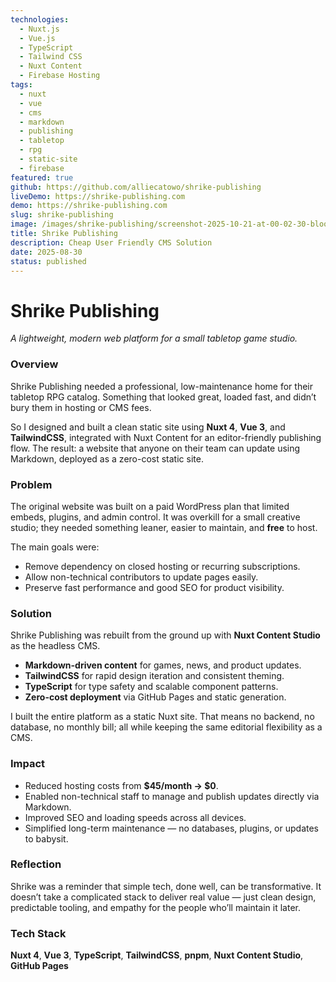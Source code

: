 ```yaml
---
technologies:
  - Nuxt.js
  - Vue.js
  - TypeScript
  - Tailwind CSS
  - Nuxt Content
  - Firebase Hosting
tags:
  - nuxt
  - vue
  - cms
  - markdown
  - publishing
  - tabletop
  - rpg
  - static-site
  - firebase
featured: true
github: https://github.com/alliecatowo/shrike-publishing
liveDemo: https://shrike-publishing.com
demo: https://shrike-publishing.com
slug: shrike-publishing
image: /images/shrike-publishing/screenshot-2025-10-21-at-00-02-30-blood-neon-shrike-publishing.png
title: Shrike Publishing
description: Cheap User Friendly CMS Solution
date: 2025-08-30
status: published
---
```


# Shrike Publishing

_A lightweight, modern web platform for a small tabletop game studio._

### Overview

Shrike Publishing needed a professional, low-maintenance home for their tabletop RPG catalog. Something that looked great, loaded fast, and didn’t bury them in hosting or CMS fees.

So I designed and built a clean static site using **Nuxt 4**, **Vue 3**, and **TailwindCSS**, integrated with Nuxt Content for an editor-friendly publishing flow. The result: a website that anyone on their team can update using Markdown, deployed as a zero-cost static site.

### Problem

The original website was built on a paid WordPress plan that limited embeds, plugins, and admin control. It was overkill for a small creative studio; they needed something leaner, easier to maintain, and **free** to host.

The main goals were:

- Remove dependency on closed hosting or recurring subscriptions.
- Allow non-technical contributors to update pages easily.
- Preserve fast performance and good SEO for product visibility.

### Solution

Shrike Publishing was rebuilt from the ground up with **Nuxt Content Studio** as the headless CMS.

- **Markdown-driven content** for games, news, and product updates.
- **TailwindCSS** for rapid design iteration and consistent theming.
- **TypeScript** for type safety and scalable component patterns.
- **Zero-cost deployment** via GitHub Pages and static generation.

I built the entire platform as a static Nuxt site. That means no backend, no database, no monthly bill; all while keeping the same editorial flexibility as a CMS.

### Impact

- Reduced hosting costs from **$45/month → $0**.
- Enabled non-technical staff to manage and publish updates directly via Markdown.
- Improved SEO and loading speeds across all devices.
- Simplified long-term maintenance — no databases, plugins, or updates to babysit.

### Reflection

Shrike was a reminder that simple tech, done well, can be transformative. It doesn’t take a complicated stack to deliver real value — just clean design, predictable tooling, and empathy for the people who’ll maintain it later.

### Tech Stack

**Nuxt 4**, **Vue 3**, **TypeScript**, **TailwindCSS**, **pnpm**, **Nuxt Content Studio**, **GitHub Pages**
